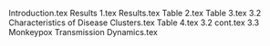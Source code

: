 Introduction.tex
Results 1.tex
Results.tex
Table 2.tex
Table 3.tex
3.2	Characteristics of Disease Clusters.tex
Table 4.tex
3.2 cont.tex
3.3	Monkeypox Transmission Dynamics.tex